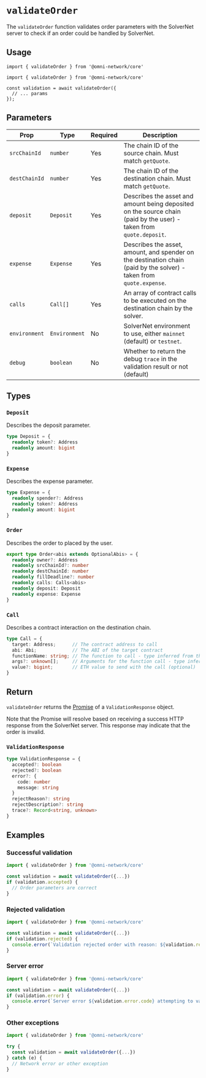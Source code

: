 # `validateOrder`

The `validateOrder` function validates order parameters with the SolverNet server to check if an order could be handled by SolverNet.

## Usage

`import { validateOrder } from '@omni-network/core'`

```tsx
import { validateOrder } from '@omni-network/core'

const validation = await validateOrder({
  // ... params
});
```

## Parameters

| Prop                | Type                                 | Required | Description                                                                                                                         |
| ------------------- | ------------------------------------ | -------- | ----------------------------------------------------------------------------------------------------------------------------------- |
| `srcChainId`        | `number`                             | Yes      | The chain ID of the source chain. Must match `getQuote`.                                                                          |
| `destChainId`       | `number`                             | Yes      | The chain ID of the destination chain. Must match `getQuote`.                                                                     |
| `deposit`           | `Deposit`                         | Yes      | Describes the asset and amount being deposited on the source chain (paid by the user) - taken from `quote.deposit`. |
| `expense`           | `Expense`  | Yes      | Describes the asset, amount, and spender on the destination chain (paid by the solver) - taken from `quote.expense`.            |
| `calls`             | `Call[]`                             | Yes      | An array of contract calls to be executed on the destination chain by the solver.                                                     |
| `environment`       | `Environment`                         | No      | SolverNet environment to use, either `mainnet` (default) or `testnet`. |
| `debug` | `boolean` | No  | Whether to return the debug `trace` in the validation result or not (default) |

## Types

### `Deposit`

Describes the deposit parameter.

```typescript
type Deposit = {
  readonly token?: Address
  readonly amount: bigint
}
```

### `Expense`

Describes the expense parameter.

```typescript
type Expense = {
  readonly spender?: Address
  readonly token?: Address
  readonly amount: bigint
}
```

### `Order`

Describes the order to placed by the user.

```typescript
export type Order<abis extends OptionalAbis> = {
  readonly owner?: Address
  readonly srcChainId?: number
  readonly destChainId: number
  readonly fillDeadline?: number
  readonly calls: Calls<abis>
  readonly deposit: Deposit
  readonly expense: Expense
}
```

### `Call`

Describes a contract interaction on the destination chain.

```typescript
type Call = {
  target: Address;      // The contract address to call
  abi: Abi;             // The ABI of the target contract
  functionName: string; // The function to call - type inferred from the abi
  args?: unknown[];     // Arguments for the function call - type inferred from the abi
  value?: bigint;       // ETH value to send with the call (optional)
}
```

## Return

`validateOrder` returns the [Promise](https://developer.mozilla.org/en-US/docs/Web/JavaScript/Reference/Global_Objects/Promise) of a `ValidationResponse` object.

Note that the Promise will resolve based on receiving a success HTTP response from the SolverNet server. This response may indicate that the order is invalid.

### `ValidationResponse`

```typescript
type ValidationResponse = {
  accepted?: boolean
  rejected?: boolean
  error?: {
    code: number
    message: string
  }
  rejectReason?: string
  rejectDescription?: string
  trace?: Record<string, unknown>
}
```

## Examples

### Successful validation

```ts
import { validateOrder } from '@omni-network/core'

const validation = await validateOrder({...})
if (validation.accepted) {
  // Order parameters are correct
}
```

### Rejected validation

```ts
import { validateOrder } from '@omni-network/core'

const validation = await validateOrder({...})
if (validation.rejected) {
  console.error(`Validation rejected order with reason: ${validation.rejectReason} - ${validation.rejectDescription}`)
}
```

### Server error

```ts
import { validateOrder } from '@omni-network/core'

const validation = await validateOrder({...})
if (validation.error) {
  console.error(`Server error ${validation.error.code} attempting to validate order: ${validation.error.message}`)
}
```

### Other exceptions

```ts
import { validateOrder } from '@omni-network/core'

try {
  const validation = await validateOrder({...})
} catch (e) {
  // Network error or other exception
}
```
